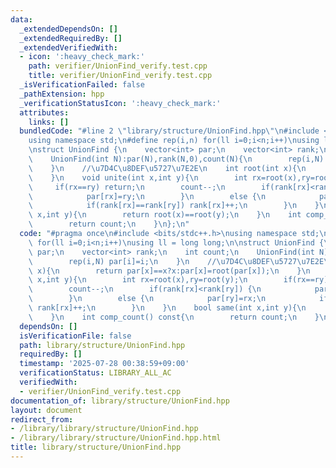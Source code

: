 ```yaml
---
data:
  _extendedDependsOn: []
  _extendedRequiredBy: []
  _extendedVerifiedWith:
  - icon: ':heavy_check_mark:'
    path: verifier/UnionFind_verify.test.cpp
    title: verifier/UnionFind_verify.test.cpp
  _isVerificationFailed: false
  _pathExtension: hpp
  _verificationStatusIcon: ':heavy_check_mark:'
  attributes:
    links: []
  bundledCode: "#line 2 \"library/structure/UnionFind.hpp\"\n#include <bits/stdc++.h>\n\
    using namespace std;\n#define rep(i,n) for(ll i=0;i<n;i++)\nusing ll = long long;\n\
    \nstruct UnionFind {\n    vector<int> par;\n    vector<int> rank;\n    int count;\n\
    \    UnionFind(int N):par(N),rank(N,0),count(N){\n        rep(i,N) par[i]=i;\n\
    \    }\n    //\u7D4C\u8DEF\u5727\u7E2E\n    int root(int x){\n        return par[x]==x?x:par[x]=root(par[x]);\n\
    \    }\n    void unite(int x,int y){\n        int rx=root(x),ry=root(y);\n   \
    \     if(rx==ry) return;\n        count--;\n        if(rank[rx]<rank[ry]) {\n\
    \            par[rx]=ry;\n        }\n        else {\n            par[ry]=rx;\n\
    \            if(rank[rx]==rank[ry]) rank[rx]++;\n        }\n    }\n    bool same(int\
    \ x,int y){\n        return root(x)==root(y);\n    }\n    int comp_count() const{\n\
    \        return count;\n    }\n};\n"
  code: "#pragma once\n#include <bits/stdc++.h>\nusing namespace std;\n#define rep(i,n)\
    \ for(ll i=0;i<n;i++)\nusing ll = long long;\n\nstruct UnionFind {\n    vector<int>\
    \ par;\n    vector<int> rank;\n    int count;\n    UnionFind(int N):par(N),rank(N,0),count(N){\n\
    \        rep(i,N) par[i]=i;\n    }\n    //\u7D4C\u8DEF\u5727\u7E2E\n    int root(int\
    \ x){\n        return par[x]==x?x:par[x]=root(par[x]);\n    }\n    void unite(int\
    \ x,int y){\n        int rx=root(x),ry=root(y);\n        if(rx==ry) return;\n\
    \        count--;\n        if(rank[rx]<rank[ry]) {\n            par[rx]=ry;\n\
    \        }\n        else {\n            par[ry]=rx;\n            if(rank[rx]==rank[ry])\
    \ rank[rx]++;\n        }\n    }\n    bool same(int x,int y){\n        return root(x)==root(y);\n\
    \    }\n    int comp_count() const{\n        return count;\n    }\n};"
  dependsOn: []
  isVerificationFile: false
  path: library/structure/UnionFind.hpp
  requiredBy: []
  timestamp: '2025-07-28 00:38:59+09:00'
  verificationStatus: LIBRARY_ALL_AC
  verifiedWith:
  - verifier/UnionFind_verify.test.cpp
documentation_of: library/structure/UnionFind.hpp
layout: document
redirect_from:
- /library/library/structure/UnionFind.hpp
- /library/library/structure/UnionFind.hpp.html
title: library/structure/UnionFind.hpp
---
```


